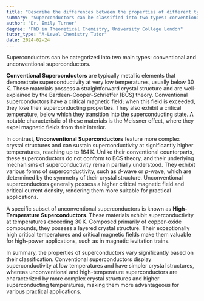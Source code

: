 ```yaml
---
title: "Describe the differences between the properties of different types of superconductors"
summary: "Superconductors can be classified into two types: conventional and unconventional."
author: "Dr. Emily Turner"
degree: "PhD in Theoretical Chemistry, University College London"
tutor_type: "A-Level Chemistry Tutor"
date: 2024-02-24
---
```


Superconductors can be categorized into two main types: conventional and unconventional superconductors.

**Conventional Superconductors** are typically metallic elements that demonstrate superconductivity at very low temperatures, usually below $30 \, \text{K}$. These materials possess a straightforward crystal structure and are well-explained by the Bardeen-Cooper-Schrieffer (BCS) theory. Conventional superconductors have a critical magnetic field; when this field is exceeded, they lose their superconducting properties. They also exhibit a critical temperature, below which they transition into the superconducting state. A notable characteristic of these materials is the Meissner effect, where they expel magnetic fields from their interior.

In contrast, **Unconventional Superconductors** feature more complex crystal structures and can sustain superconductivity at significantly higher temperatures, reaching up to $164 \, \text{K}$. Unlike their conventional counterparts, these superconductors do not conform to BCS theory, and their underlying mechanisms of superconductivity remain partially understood. They exhibit various forms of superconductivity, such as $d$-wave or $p$-wave, which are determined by the symmetry of their crystal structure. Unconventional superconductors generally possess a higher critical magnetic field and critical current density, rendering them more suitable for practical applications.

A specific subset of unconventional superconductors is known as **High-Temperature Superconductors**. These materials exhibit superconductivity at temperatures exceeding $30 \, \text{K}$. Composed primarily of copper-oxide compounds, they possess a layered crystal structure. Their exceptionally high critical temperatures and critical magnetic fields make them valuable for high-power applications, such as in magnetic levitation trains.

In summary, the properties of superconductors vary significantly based on their classification. Conventional superconductors display superconductivity at low temperatures and have simpler crystal structures, whereas unconventional and high-temperature superconductors are characterized by more complex crystal structures and higher superconducting temperatures, making them more advantageous for various practical applications.
    